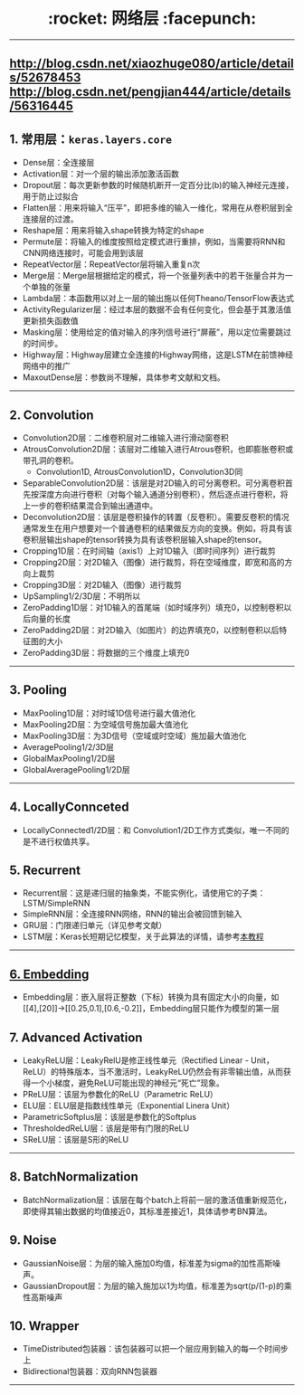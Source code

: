 <h1 align = "center">:rocket: 网络层 :facepunch:</h1>

---
http://blog.csdn.net/xiaozhuge080/article/details/52678453
http://blog.csdn.net/pengjian444/article/details/56316445
---
## 1. 常用层：`keras.layers.core`
- Dense层：全连接层
- Activation层：对一个层的输出添加激活函数
- Dropout层：每次更新参数的时候随机断开一定百分比(b)的输入神经元连接，用于防止过拟合
- Flatten层：用来将输入“压平”，即把多维的输入一维化，常用在从卷积层到全连接层的过渡。
- Reshape层：用来将输入shape转换为特定的shape
- Permute层：将输入的维度按照给定模式进行重排，例如，当需要将RNN和CNN网络连接时，可能会用到该层
- RepeatVector层：RepeatVector层将输入重复n次
- Merge层：Merge层根据给定的模式，将一个张量列表中的若干张量合并为一个单独的张量
- Lambda层：本函数用以对上一层的输出施以任何Theano/TensorFlow表达式
- ActivityRegularizer层：经过本层的数据不会有任何变化，但会基于其激活值更新损失函数值
- Masking层：使用给定的值对输入的序列信号进行“屏蔽”，用以定位需要跳过的时间步。
- Highway层：Highway层建立全连接的Highway网络，这是LSTM在前馈神经网络中的推广
- MaxoutDense层：参数尚不理解，具体参考文献和文档。

---
## 2. Convolution
- Convolution2D层：二维卷积层对二维输入进行滑动窗卷积
- AtrousConvolution2D层：该层对二维输入进行Atrous卷积，也即膨胀卷积或带孔洞的卷积。
    - Convolution1D, AtrousConvolution1D，Convolution3D同
- SeparableConvolution2D层：该层是对2D输入的可分离卷积。可分离卷积首先按深度方向进行卷积（对每个输入通道分别卷积），然后逐点进行卷积，将上一步的卷积结果混合到输出通道中。
- Deconvolution2D层：该层是卷积操作的转置（反卷积）。需要反卷积的情况通常发生在用户想要对一个普通卷积的结果做反方向的变换。例如，将具有该卷积层输出shape的tensor转换为具有该卷积层输入shape的tensor。
- Cropping1D层：在时间轴（axis1）上对1D输入（即时间序列）进行裁剪
- Cropping2D层：对2D输入（图像）进行裁剪，将在空域维度，即宽和高的方向上裁剪
- Cropping3D层：对2D输入（图像）进行裁剪
- UpSampling1/2/3D层：不明所以
- ZeroPadding1D层：对1D输入的首尾端（如时域序列）填充0，以控制卷积以后向量的长度
- ZeroPadding2D层：对2D输入（如图片）的边界填充0，以控制卷积以后特征图的大小
- ZeroPadding3D层：将数据的三个维度上填充0

---
## 3. Pooling
- MaxPooling1D层：对时域1D信号进行最大值池化
- MaxPooling2D层：为空域信号施加最大值池化
- MaxPooling3D层：为3D信号（空域或时空域）施加最大值池化
- AveragePooling1/2/3D层
- GlobalMaxPooling1/2D层
- GlobalAveragePooling1/2D层

---
## 4. LocallyConnceted
- LocallyConnected1/2D层：和 Convolution1/2D工作方式类似，唯一不同的是不进行权值共享。

## 5. Recurrent
- Recurrent层：这是递归层的抽象类，不能实例化，请使用它的子类：LSTM/SimpleRNN
- SimpleRNN层：全连接RNN网络，RNN的输出会被回馈到输入
- GRU层：门限递归单元（详见参考文献）
- LSTM层：Keras长短期记忆模型，关于此算法的详情，请参考[本教程][1]

---
## [6. Embedding][2]
- Embedding层：嵌入层将正整数（下标）转换为具有固定大小的向量，如[[4],[20]]->[[0.25,0.1],[0.6,-0.2]]，Embedding层只能作为模型的第一层

## 7. Advanced Activation
- LeakyReLU层：LeakyRelU是修正线性单元（Rectified Linear - Unit，ReLU）的特殊版本，当不激活时，LeakyReLU仍然会有非零输出值，从而获得一个小梯度，避免ReLU可能出现的神经元“死亡”现象。
- PReLU层：该层为参数化的ReLU（Parametric ReLU）
- ELU层：ELU层是指数线性单元（Exponential Linera Unit）
- ParametricSoftplus层：该层是参数化的Softplus
- ThresholdedReLU层：该层是带有门限的ReLU
- SReLU层：该层是S形的ReLU

---
## 8. BatchNormalization
- BatchNormalization层：该层在每个batch上将前一层的激活值重新规范化，即使得其输出数据的均值接近0，其标准差接近1，具体请参考BN算法。

## 9. Noise
- GaussianNoise层：为层的输入施加0均值，标准差为sigma的加性高斯噪声。
- GaussianDropout层：为层的输入施加以1为均值，标准差为sqrt(p/(1-p)的乘性高斯噪声

## 10. Wrapper
- TimeDistributed包装器：该包装器可以把一个层应用到输入的每一个时间步上
- Bidirectional包装器：双向RNN包装器

---
[1]: http://deeplearning.net/tutorial/lstm.html
[2]: https://github.com/Jie-Yuan/AI/blob/master/1_Keras/2_Layers/Embedding%E5%B1%82.md










